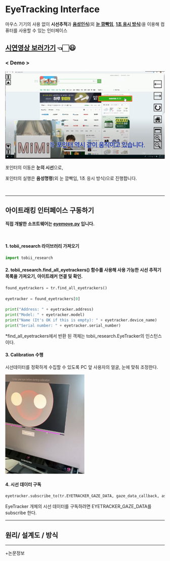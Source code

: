 # EyeTracking Interface   

마우스 기기의 사용 없이 **시선추적**과 **[음성인식](https://github.com/confettimimy/EyeTracking-Interface/tree/main/EYE(sound))**(외 **[눈 깜빡임](https://github.com/confettimimy/EyeTracking-Interface/tree/main/EYE(blink))**, **[1초 응시 방식](https://github.com/confettimimy/EyeTracking-Interface/tree/main/EYE(gaze))**)을 이용해 컴퓨터를 사용할 수 있는 인터페이스

## [시연영상 보러가기](https://blog.naver.com/confettimimy/222095713733)  👈🏻😃   

### < Demo >

<img src="./README_img/demo.PNG" width="800">

포인터의 이동은 **눈의 시선**으로, 

포인터의 실행은 **음성명령**(외 눈 깜빡임, 1초 응시 방식)으로 진행합니다.

​    

---

## 아이트래킹 인터페이스 구동하기

**직접 개발한 소프트웨어는 [eyemove.py](https://github.com/confettimimy/EyeTracking-Interface/blob/main/EYE(sound)/eyemove_0813(%EC%B5%9C%EC%8B%A0%ED%8C%90)2.py) 입니다.**

​    

#### 1. tobii_research 라이브러리 가져오기

```python
import tobii_research
```

#### 2. tobii_research.find_all_eyetrackers() 함수를 사용해 사용 가능한 시선 추적기 목록을 가져오기, 아이트래커 연결 및 확인.

```python
found_eyetrackers = tr.find_all_eyetrackers()

eyetracker = found_eyetrackers[0]

print("Address: " + eyetracker.address)
print("Model: " + eyetracker.model)
print("Name (It's OK if this is empty): " + eyetracker.device_name)
print("Serial number: " + eyetracker.serial_number)
```

*find_all_eyetrackers에서 반환 된 객체는 tobii_research.EyeTracker의 인스턴스이다.

#### 3. Calibration 수행

시선데이터를 정확하게 수집할 수 있도록 PC 앞 사용자의 얼굴, 눈에 맞춰 조정한다.

<img src="./README_img/Calibration.jpg" width="250">

#### 4. 시선 데이터 구독

```python
eyetracker.subscribe_to(tr.EYETRACKER_GAZE_DATA, gaze_data_callback, as_dictionary=True)
```

EyeTracker 개체의 시선 데이터를 구독하려면 EYETRACKER_GAZE_DATA를 subscribe 한다.

---

## 원리/ 설계도 / 방식

---

+논문정보